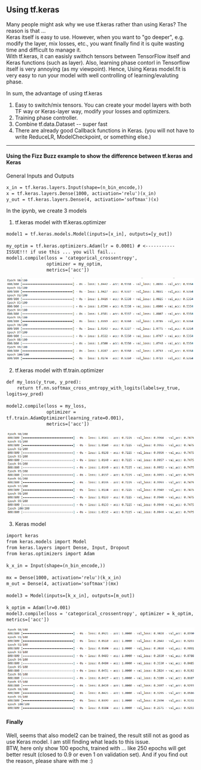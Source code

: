 <h2> Using tf.keras </h2>

Many people might ask why we use tf.keras rather than using Keras? The reason is that ... <br>
Keras itself is easy to use. However, when you want to "go deeper", e.g. modify the layer, mix losses, etc., you want finally find it is quite wasting time and difficult to manage it. <br>
With tf.keras, it can easisly swithch tensors between TensorFlow itself and Keras functions (such as layer). Also, learning phase contorl in Tensorflow itself is very annoying (as my viewpoint). Hence, Using Keras model.fit is very easy to run your model with well controlling of learning/evaluting phase. <br>

In sum, the advantage of using tf.keras
1) Easy to switch/mix tensors. You can create your model layers with both TF way or Keras-layer way, modify your losses and optimizers.
2) Training phase controller.
3) Combine tf.data.Dataset -- super fast
4) There are already good Callback functions in Keras. (you will not have to write ReduceLR, ModelCheckpoint, or something else.)

-------
<h4> Using the Fizz Buzz example to show the difference between tf.keras and Keras </h4>

General Inputs and Outputs
``` {python}
x_in = tf.keras.layers.Input(shape=(n_bin_encode,))
x = tf.keras.layers.Dense(1000, activation='relu')(x_in)
y_out = tf.keras.layers.Dense(4, activation='softmax')(x)
```
In the ipynb, we create 3 models
1) tf.keras model with tf.keras.optimizer
``` {python}
model1 = tf.keras.models.Model(inputs=[x_in], outputs=[y_out])  

my_optim = tf.keras.optimizers.Adam(lr = 0.0001) # <----------- ISSUE!!! if use this ... you will fail...
model1.compile(loss = 'categorical_crossentropy', 
               optimizer = my_optim, 
               metrics=['acc'])
```
![Image of model1](/images/images_result1.png)

2) tf.keras model with tf.train.optimizer
``` {python}
def my_loss(y_true, y_pred):
    return tf.nn.softmax_cross_entropy_with_logits(labels=y_true, logits=y_pred)

model2.compile(loss = my_loss, 
               optimizer = tf.train.AdamOptimizer(learning_rate=0.001), 
               metrics=['acc'])
```
![Image of model2](/images/images_result2.png)

3) Keras model
``` {python}
import keras
from keras.models import Model
from keras.layers import Dense, Input, Dropout
from keras.optimizers import Adam

k_x_in = Input(shape=(n_bin_encode,))

mx = Dense(1000, activation='relu')(k_x_in)
m_out = Dense(4, activation='softmax')(mx)

model3 = Model(inputs=[k_x_in], outputs=[m_out])

k_optim = Adam(lr=0.001)
model3.compile(loss = 'categorical_crossentropy', optimizer = k_optim, metrics=['acc'])
```
![Image of model3](/images/images_result3.png)

<h4> Finally </h4>
Well, seems that also model2 can be trained, the result still not as good as use Keras model. I am still finding what leads to this issue. <br>
BTW, here only show 100 epochs, trained with ... like 250 epochs will get better result (closed to 0.9 or even 1 on validation set).
And if you find out the reason, please share with me :) <br>

